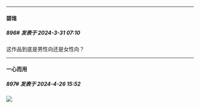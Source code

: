 ﻿
*****

####  碧琟  
##### 896#       发表于 2024-3-31 07:10

这作品到底是男性向还是女性向？

*****

####  一心而用  
##### 897#       发表于 2024-4-26 15:52

<img src="https://p.sda1.dev/17/d5fb7906933ce45a726576e4b984e44d/CMP_20240426155223715.jpg" referrerpolicy="no-referrer">

